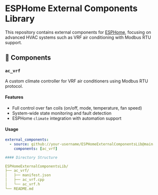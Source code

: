# ESPHome External Components Library

This repository contains external components for [ESPHome](https://esphome.io/), focusing on advanced HVAC systems such as VRF air conditioning with Modbus RTU support.

## 📁 Components

### `ac_vrf`

A custom climate controller for VRF air conditioners using Modbus RTU protocol.

#### Features
- Full control over fan coils (on/off, mode, temperature, fan speed)
- System-wide state monitoring and fault detection
- ESPHome `climate` integration with automation support

#### Usage

```yaml
external_components:
  - source: github://your-username/ESPHomeExternalComponentsLib@main
    components: [ac_vrf]

#### Directory Structure

ESPHomeExternalComponentsLib/
├── ac_vrf/
│   ├── manifest.json
│   ├── ac_vrf.cpp
│   └── ac_vrf.h
└── README.md
